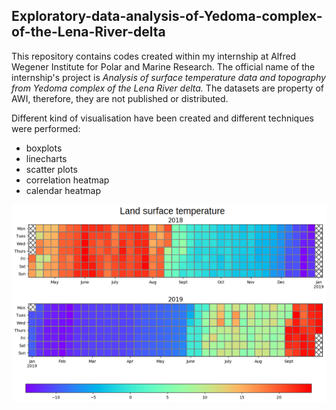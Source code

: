 ## **Exploratory-data-analysis-of-Yedoma-complex-of-the-Lena-River-delta**

This repository contains codes created within my internship at Alfred Wegener Institute for Polar and Marine Research. The official name of the internship's project is *Analysis of surface temperature data
and topography from Yedoma complex of the Lena River delta.* 
The datasets are property of AWI, therefore, they are not published or distributed.

Different kind of visualisation have been created and different techniques were performed: 
* boxplots 
* linecharts 
* scatter plots
* correlation heatmap
* calendar heatmap

![bd](background.png)






